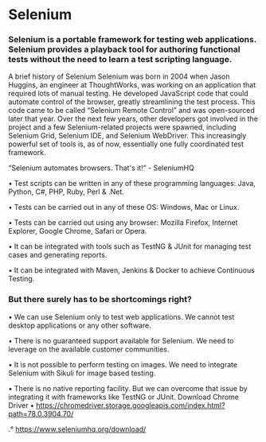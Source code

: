 # Selenium

### Selenium is a portable framework for testing web applications. Selenium provides a playback tool for authoring functional tests without the need to learn a test scripting language.

A brief history of Selenium
Selenium was born in 2004 when Jason
Huggins, an engineer at ThoughtWorks,
was working on an application that
required lots of manual testing. He
developed JavaScript code that could
automate control of the browser, greatly
streamlining the test process. This code
came to be called “Selenium Remote
Control” and was open-sourced later
that year. Over the next few years, other
developers got involved in the project
and a few Selenium-related projects
were spawned, including Selenium Grid,
Selenium IDE, and Selenium WebDriver.
This increasingly powerful set of tools
is, as of now, essentially one fully
coordinated test framework.

“Selenium automates browsers. That's it!” - SeleniumHQ

• Test scripts can be written in any of these programming languages: Java, Python, C#, PHP, Ruby, Perl & .Net.

• Tests can be carried out in any of these OS: Windows, Mac or Linux.

• Tests can be carried out using any browser: Mozilla Firefox, Internet Explorer, Google Chrome, Safari or Opera.

• It can be integrated with tools such as TestNG & JUnit for managing test cases and generating reports.

• It can be integrated with Maven, Jenkins & Docker to achieve Continuous Testing.

### But there surely has to be shortcomings right?

• We can use Selenium only to test web applications. We cannot test desktop applications or any other software.

• There is no guaranteed support available for Selenium. We need to leverage on the available customer communities.

• It is not possible to perform testing on images. We need to integrate Selenium with Sikuli for image based testing.

• There is no native reporting facility. But we can overcome that issue by integrating it with frameworks like TestNG or JUnit.
Download Chrome Driver 
• https://chromedriver.storage.googleapis.com/index.html?path=78.0.3904.70/

.° https://www.seleniumhq.org/download/
